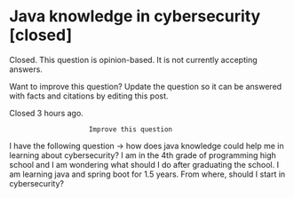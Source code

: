 
# Java knowledge in cybersecurity [closed]







Closed. This question is opinion-based. It is not currently accepting answers.
                        
                    










Want to improve this question? Update the question so it can be answered with facts and citations by editing this post.


Closed 3 hours ago.







                        Improve this question
                    



I have the following question -> how does java knowledge could help me in learning about cybersecurity?
I am in the 4th grade of programming high school and I am wondering what should I do after graduating the school. I am learning java and spring boot for 1.5 years. From where, should I start in cybersecurity?

        